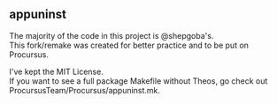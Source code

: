 ## appuninst

The majority of the code in this project is @shepgoba's.  
This fork/remake was created for better practice and to be put on Procursus.

I've kept the MIT License.  
If you want to see a full package Makefile without Theos, go check out ProcursusTeam/Procursus/appuninst.mk.
